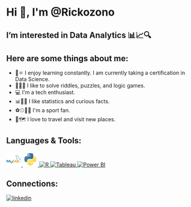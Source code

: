 <h1 align="left">Hi 👋, I'm @Rickozono</h1>

## I’m interested in Data Analytics 📊📈🔍

## Here are some things about me:

- 🌱⚛️ I enjoy learning constantly. I am currently taking a certification in Data Science.
- 🧠🕵️‍♂️ I like to solve riddles, puzzles, and logic games.
- 💻 I'm a tech enthusiast.
- 📊🤔💭 I like statistics and curious facts.
- ⚽⚾🏃‍♂️ I'm a sport fan.
- 🛫🗺️ I love to travel and visit new places.

## Languages & Tools:
<p align="left"> <a href="https://www.mysql.com/" target="_blank"><img src="https://raw.githubusercontent.com/devicons/devicon/master/icons/mysql/mysql-original-wordmark.svg" alt="mysql" width="40" height="40"/> </a> <a href="https://www.python.org/" target="_blank"> <img src="https://raw.githubusercontent.com/devicons/devicon/master/icons/python/python-original.svg" alt="python" width="40" height="40"/> <a href="https://www.r-project.org/" target="_blank"> <img src="https://www.r-project.org/Rlogo.png" width="40" height="40" alt="R"> <a href="https://www.tableau.com/" target="_blank"> <img src="https://logos-world.net/wp-content/uploads/2021/10/Tableau-Emblem-700x394.png" width="80" height="50" alt="Tableau"><a href="https://powerbi.microsoft.com/" target="_blank"> <img src="https://upload.wikimedia.org/wikipedia/commons/thumb/c/cf/New_Power_BI_Logo.svg/600px-New_Power_BI_Logo.svg.png?20210102182532" width="40" height="40" alt="Power BI"> </a> </p>

## Connections:
<a href="https://www.linkedin.com/in/ricardo-andres-kozono/" target="_blank"><img src="https://upload.wikimedia.org/wikipedia/commons/thumb/c/ca/LinkedIn_logo_initials.png/768px-LinkedIn_logo_initials.png" alt="linkedin" width="40" height="40"></a>


<!---
Rickozono/Rickozono is a ✨ special ✨ repository because its `README.md` (this file) appears on your GitHub profile.
You can click the Preview link to take a look at your changes.
--->
